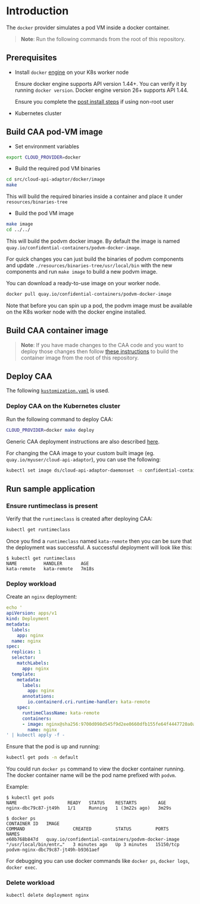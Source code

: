 # Introduction

The `docker` provider simulates a pod VM inside a docker container.

> **Note**: Run the following commands from the root of this repository.

## Prerequisites

- Install `docker` [engine](https://docs.docker.com/engine/install/) on your K8s worker node

  Ensure docker engine supports API version 1.44+. You can verify it by running 
  `docker version`.
  Docker engine version 26+ supports API 1.44.

  Ensure you complete the [post install steps](https://docs.docker.com/engine/install/linux-postinstall/) if using non-root user
  
  
- Kubernetes cluster

## Build CAA pod-VM image

- Set environment variables

```bash
export CLOUD_PROVIDER=docker
```

- Build the required pod VM binaries
 
```bash
cd src/cloud-api-adaptor/docker/image
make
```

This will build the required binaries inside a container and place 
it under `resources/binaries-tree`

- Build the pod VM image

```bash
make image
cd ../../
```

This will build the podvm docker image. By default the image is named `quay.io/confidential-containers/podvm-docker-image`.

For quick changes you can just build the binaries of podvm components and update `./resources/binaries-tree/usr/local/bin` with the new
components and run `make image` to build a new podvm image.

You can download a ready-to-use image on your worker node.

```bash
docker pull quay.io/confidential-containers/podvm-docker-image
```

Note that before you can spin up a pod, the podvm image must be available on the K8s worker node
with the docker engine installed.


## Build CAA container image

> **Note**: If you have made changes to the CAA code and you want to deploy those changes then follow [these instructions](https://github.com/confidential-containers/cloud-api-adaptor/blob/main/src/cloud-api-adaptor/install/README.md#building-custom-cloud-api-adaptor-image) to build the container image from the root of this repository.

## Deploy CAA

The following [`kustomization.yaml`](../install/overlays/docker/kustomization.yaml) is used.


### Deploy CAA on the Kubernetes cluster

Run the following command to deploy CAA:

```bash
CLOUD_PROVIDER=docker make deploy
```

Generic CAA deployment instructions are also described [here](../install/README.md).

For changing the CAA image to your custom built image (eg. `quay.io/myuser/cloud-api-adaptor`),
you can use the following:

```bash
kubectl set image ds/cloud-api-adaptor-daemonset -n confidential-containers-system cloud-api-adaptor-con=quay.io/myuser/cloud-api-adaptor
```

## Run sample application

### Ensure runtimeclass is present

Verify that the `runtimeclass` is created after deploying CAA:

```bash
kubectl get runtimeclass
```

Once you find a `runtimeclass` named `kata-remote` then you can be sure that the deployment was successful. A successful deployment will look like this:

```console
$ kubectl get runtimeclass
NAME          HANDLER       AGE
kata-remote   kata-remote   7m18s
```

### Deploy workload

Create an `nginx` deployment:

```yaml
echo '
apiVersion: apps/v1
kind: Deployment
metadata:
  labels:
    app: nginx
  name: nginx
spec:
  replicas: 1
  selector:
    matchLabels:
      app: nginx
  template:
    metadata:
      labels:
        app: nginx
      annotations:
        io.containerd.cri.runtime-handler: kata-remote
    spec:
      runtimeClassName: kata-remote
      containers:
      - image: nginx@sha256:9700d098d545f9d2ee0660dfb155fe64f4447720a0a763a93f2cf08997227279
        name: nginx
' | kubectl apply -f -
```

Ensure that the pod is up and running:

```bash
kubectl get pods -n default
```

You could run `docker ps` command to view the docker container running. 
The docker container name will be the pod name prefixed with `podvm`.

Example:

```
$ kubectl get pods
NAME                   READY   STATUS    RESTARTS        AGE
nginx-dbc79c87-jt49h   1/1     Running   1 (3m22s ago)   3m29s

$ docker ps
CONTAINER ID   IMAGE                                                COMMAND                  CREATED         STATUS         PORTS       NAMES
e60b768b847d   quay.io/confidential-containers/podvm-docker-image   "/usr/local/bin/entr…"   3 minutes ago   Up 3 minutes   15150/tcp   podvm-nginx-dbc79c87-jt49h-b9361aef
``` 

For debugging you can use docker commands like `docker ps`, `docker logs`, `docker exec`.

### Delete workload

```sh
kubectl delete deployment nginx
```

